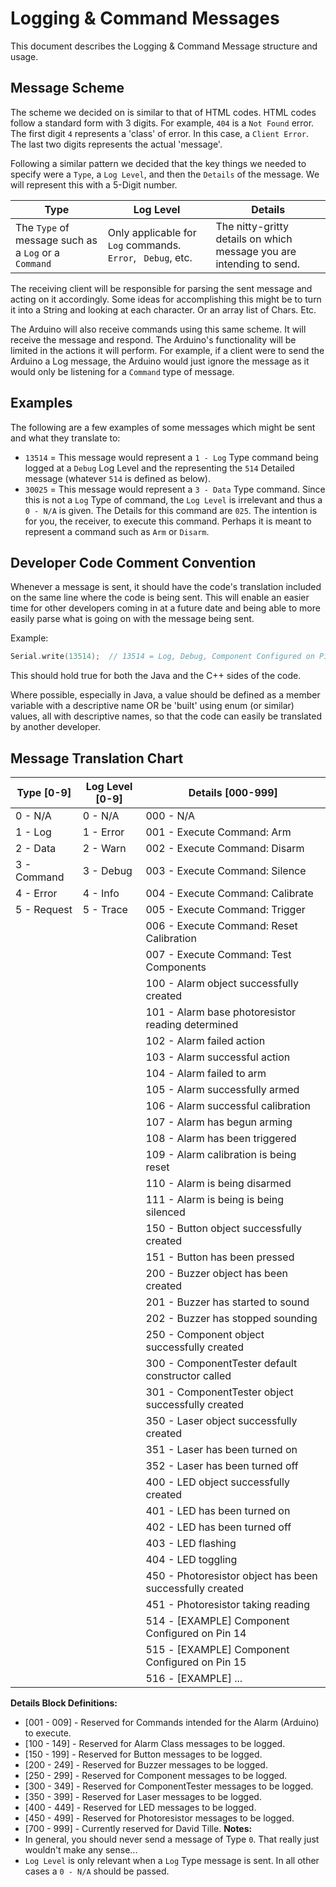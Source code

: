 Logging & Command Messages
==========================
This document describes the Logging & Command Message structure and usage.

Message Scheme
--------------
The scheme we decided on is similar to that of HTML codes. HTML codes follow a standard form with 3 digits. For example, `404` is a `Not Found` error. The first digit `4` represents a 'class' of error. In this case, a `Client Error`. The last two digits represents the actual 'message'.

Following a similar pattern we decided that the key things we needed to specify were a `Type`, a `Log Level`, and then the `Details` of the message. We will represent this with a 5-Digit number.

| Type | Log Level | Details |
| ---- | --------- | ------- |
| The `Type` of message such as a `Log` or a `Command` | Only applicable for `Log` commands. `Error`, ` Debug`, etc. | The nitty-gritty details on which message you are intending to send. |

The receiving client will be responsible for parsing the sent message and acting on it accordingly. Some ideas for accomplishing this might be to turn it into a String and looking at each character. Or an array list of Chars. Etc.

The Arduino will also receive commands using this same scheme. It will receive the message and respond. The Arduino's functionality will be limited in the actions it will perform. For example, if a client were to send the Arduino a Log message, the Arduino would just ignore the message as it would only be listening for a `Command` type of message.


Examples
--------
The following are a few examples of some messages which might be sent and what they translate to:
* `13514` = This message would represent a `1 - Log` Type command being logged at a `Debug` Log Level and the representing the `514` Detailed message (whatever `514` is defined as below).
* `30025` = This message would represent a `3 - Data` Type command. Since this is not a `Log` Type of command, the `Log Level` is irrelevant and thus a `0 - N/A` is given. The Details for this command are `025`. The intention is for you, the receiver, to execute this command. Perhaps it is meant to represent a command such as `Arm` or `Disarm`.


Developer Code Comment Convention
---------------------------------
Whenever a message is sent, it should have the code's translation included on the same line where the code is being sent. This will enable an easier time for other developers coming in at a future date and being able to more easily parse what is going on with the message being sent.

Example:
```c++
Serial.write(13514);  // 13514 = Log, Debug, Component Configured on Pin 14
```
This should hold true for both the Java and the C++ sides of the code.

Where possible, especially in Java, a value should be defined as a member variable with a descriptive name OR be 'built' using enum (or similar) values, all with descriptive names, so that the code can easily be translated by another developer.


Message Translation Chart
-------------------------
| Type [0-9] | Log Level  [0-9] | Details  [000-999] |
| ----------- | ---------------- | ------------------- |
| 0 - N/A     | 0 - N/A          | 000 - N/A            |
| 1 - Log     | 1 - Error        | 001 - Execute Command: Arm |
| 2 - Data    | 2 - Warn         | 002 - Execute Command: Disarm |
| 3 - Command | 3 - Debug        | 003 - Execute Command: Silence |
| 4 - Error   | 4 - Info         | 004 - Execute Command: Calibrate |
| 5 - Request | 5 - Trace        | 005 - Execute Command: Trigger |
|             |                  | 006 - Execute Command: Reset Calibration |
|             |                  | 007 - Execute Command: Test Components |
|             |                  | 100 - Alarm object successfully created |
|             |                  | 101 - Alarm base photoresistor reading determined
|             |                  | 102 - Alarm failed action
|             |                  | 103 - Alarm successful action
|             |                  | 104 - Alarm failed to arm
|             |                  | 105 - Alarm successfully armed
|             |                  | 106 - Alarm successful calibration
|             |                  | 107 - Alarm has begun arming
|             |                  | 108 - Alarm has been triggered
|             |                  | 109 - Alarm calibration is being reset
|             |                  | 110 - Alarm is being disarmed
|             |                  | 111 - Alarm is being is being silenced
|             |                  | 150 - Button object successfully created
|             |                  | 151 - Button has been pressed
|             |                  | 200 - Buzzer object has been created
|             |                  | 201 - Buzzer has started to sound
|             |                  | 202 - Buzzer has stopped sounding
|             |                  | 250 - Component object successfully created
|             |                  | 300 - ComponentTester default constructor called
|             |                  | 301 - ComponentTester object successfully created
|             |                  | 350 - Laser object successfully created
|             |                  | 351 - Laser has been turned on
|             |                  | 352 - Laser has been turned off
|             |                  | 400 - LED object successfully created
|             |                  | 401 - LED has been turned on
|             |                  | 402 - LED has been turned off
|             |                  | 403 - LED flashing
|             |                  | 404 - LED toggling
|             |                  | 450 - Photoresistor object has been successfully created
|             |                  | 451 - Photoresistor taking reading
|             |                  | 514 - [EXAMPLE] Component Configured on Pin 14 |
|             |                  | 515 - [EXAMPLE] Component Configured on Pin 15 |
|             |                  | 516 - [EXAMPLE] ... |

**Details Block Definitions:**
* [001 - 009] - Reserved for Commands intended for the Alarm (Arduino) to execute.
* [100 - 149] - Reserved for Alarm Class messages to be logged.
* [150 - 199] - Reserved for Button messages to be logged.
* [200 - 249] - Reserved for Buzzer messages to be logged.
* [250 - 299] - Reserved for Component messages to be logged.
* [300 - 349] - Reserved for ComponentTester messages to be logged.
* [350 - 399] - Reserved for Laser messages to be logged.
* [400 - 449] - Reserved for LED messages to be logged.
* [450 - 499] - Reserved for Photoresistor messages to be logged.
* [700 - 999] - Currently reserved for David Tille.
**Notes:**
* In general, you should never send a message of Type `0`. That really just wouldn't make any sense...
* `Log Level` is only relevant when a `Log` Type message is sent. In all other cases a `0 - N/A` should be passed.
